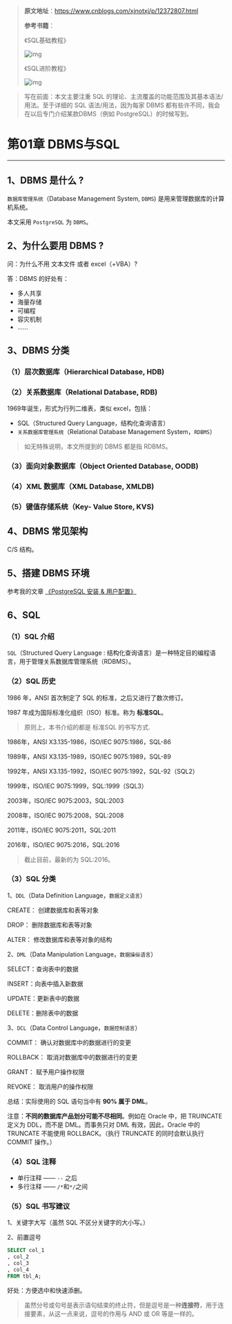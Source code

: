 

> **原文地址**：https://www.cnblogs.com/xjnotxj/p/12372807.html
>
> **参考书籍**：
>
> 《SQL基础教程》
>
> ![img](./assets/第01章-DBMS与SQL/be69da51ab78ba3ab71052c8382ce0988044a5996b41ff15a845da57bf1f1f91.jpg)
>
> 《SQL进阶教程》
>
> ![img](./assets/第01章-DBMS与SQL/6be37892ca222c32764619136e2ca1e4d3e42a0da6e085e486b764542c86eb54.jpg)

> 写在前面：本文主要注重 SQL 的理论、主流覆盖的功能范围及其基本语法/用法。至于详细的 SQL 语法/用法，因为每家 DBMS 都有些许不同，我会在以后专门介绍某款DBMS（例如 PostgreSQL）的时候写到。

# 第01章 DBMS与SQL

------

## 1、DBMS 是什么 ?

`数据库管理系统`（Database Management System, `DBMS`) 是用来管理数据库的计算机系统。

本文采用 `PostgreSQL` 为 `DBMS`。

## 2、为什么要用 DBMS ?

问：为什么不用 文本文件 或者 excel（+VBA）?

答：DBMS 的好处有：

- 多人共享
- 海量存储
- 可编程
- 容灾机制
- ……

## 3、DBMS 分类

### （1）层次数据库（Hierarchical Database, HDB)

### （2）关系数据库（Relational Database, RDB)

1969年诞生，形式为行列二维表，类似 excel，包括：

- SQL（Structured Query Language，结构化查询语言）
- `关系数据库管理系统`（Relational Database Management System，`RDBMS`）

> 如无特殊说明，本文所提到的 DBMS 都是指 RDBMS。

### （3）面向对象数据库（Object Oriented Database, OODB)

### （4）XML 数据库（XML Database, XMLDB)

### （5）键值存储系统（Key- Value Store, KVS)

## 4、DBMS 常见架构

C/S 结构。

## 5、搭建 DBMS 环境

参考我的文章 [《PostgreSQL 安装 & 用户配置》](https://www.cnblogs.com/xjnotxj/p/11198255.html)

## 6、SQL

### （1）SQL 介绍

`SQL`（Structured Query Language : 结构化查询语言）是一种特定目的编程语言，用于管理关系数据库管理系统（RDBMS）。

### （2）SQL 历史

1986 年，ANSI 首次制定了 SQL 的标准，之后又进行了数次修订。

1987 年成为国际标准化组织（ISO）标准。称为 **标准SQL**。

> 原则上，本书介绍的都是 标准SQL 的书写方式.

1986年，ANSI X3.135-1986，ISO/IEC 9075:1986，SQL-86

1989年，ANSI X3.135-1989，ISO/IEC 9075:1989，SQL-89

1992年，ANSI X3.135-1992，ISO/IEC 9075:1992，SQL-92（SQL2）

1999年，ISO/IEC 9075:1999，SQL:1999（SQL3）

2003年，ISO/IEC 9075:2003，SQL:2003

2008年，ISO/IEC 9075:2008，SQL:2008

2011年，ISO/IEC 9075:2011，SQL:2011

2016年，ISO/IEC 9075:2016，SQL:2016

> 截止目前，最新的为 SQL:2016。

### （3）SQL 分类

1、`DDL`（Data Definition Language，`数据定义语言`）

CREATE： 创建数据库和表等对象

DROP： 删除数据库和表等对象

ALTER： 修改数据库和表等对象的结构

2、`DML`（Data Manipulation Language，`数据操纵语言`）

SELECT：查询表中的数据

INSERT：向表中插入新数据

UPDATE：更新表中的数据

DELETE：删除表中的数据

3、`DCL`（Data Control Language，`数据控制语言`）

COMMIT： 确认对数据库中的数据进行的变更

ROLLBACK： 取消对数据库中的数据进行的变更

GRANT： 赋予用户操作权限

REVOKE： 取消用户的操作权限

总结：实际使用的 SQL 语句当中有 **90% 属于 DML**。

注意：**不同的数据库产品划分可能不尽相同**。例如在 Oracle 中，把 TRUINCATE 定义为 DDL，而不是 DML。而事务只对 DML 有效，因此，Oracle 中的 TRUNCATE 不能使用 ROLLBACK。（执行 TRUNCATE 的同时会默认执行 COMMIT 操作。）

### （4）SQL 注释

- 单行注释 —— `--` 之后
- 多行注释 —— `/*`和`*/`之间

### （5）SQL 书写建议

1、关键字大写（虽然 SQL 不区分关键字的大小写。）

2、前置逗号

```sql
SELECT col_1
, col_2
, col_3
, col_4
FROM tbl_A;
```

好处：方便选中和快速添删。

> 虽然分号或句号是表示语句结束的终止符，但是逗号是一种**连接符**，用于连接要素，从这一点来说，逗号的作用与 AND 或 OR 等是一样的。

